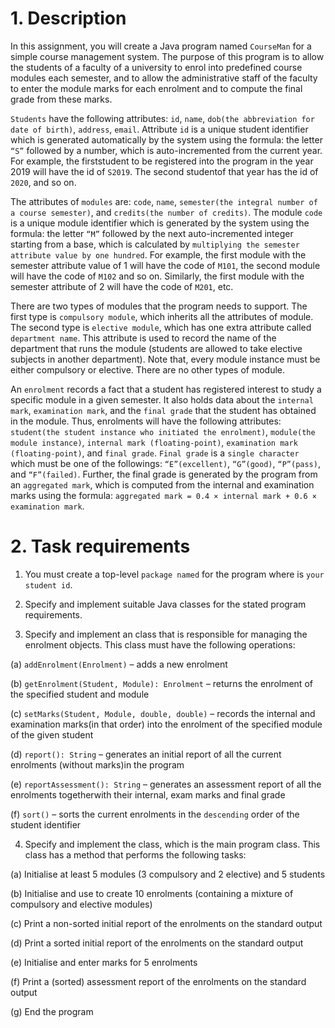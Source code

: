 # 1. Description

In this assignment, you will create a Java program named `CourseMan` for a simple course management
system. The purpose of this program is to allow the students of a faculty of a university to enrol into predefined course modules each semester, and to allow the administrative staff of the faculty to enter the
module marks for each enrolment and to compute the final grade from these marks.

`Students` have the following attributes: `id`, `name`, `dob(the abbreviation for date of birth)`, `address`, `email`.
Attribute `id` is a unique student identifier which is generated automatically by the system using the
formula: the letter `“S”` followed by a number, which is auto-incremented from the current year. For
example, the firststudent to be registered into the program in the year 2019 will have the id of ``S2019``. The
second studentof that year has the id of ``2020``, and so on.

The attributes of `modules` are: `code`, `name`, `semester(the integral number of a course semester)`, and
`credits(the number of credits)`. The module `code` is a unique module identifier which is generated by the
system using the formula: the letter `“M”` followed by the next auto-incremented integer starting from a
base, which is calculated by `multiplying the semester attribute value by one hundred`. For example, the
first module with the semester attribute value of 1 will have the code of `M101`, the second module will
have the code of `M102` and so on. Similarly, the first module with the semester attribute of 2 will have the
code of ``M201``, etc.

There are two types of modules that the program needs to support. The first type is `compulsory module`,
which inherits all the attributes of module. The second type is `elective module`, which has one extra
attribute called `department name`. This attribute is used to record the name of the department that runs the
module (students are allowed to take elective subjects in another department). Note that, every module
instance must be either compulsory or elective. There are no other types of module.

An `enrolment` records a fact that a student has registered interest to study a specific module in a given
semester. It also holds data about the `internal mark`, `examination mark`, and the `final grade` that the student
has obtained in the module. Thus, enrolments will have the following attributes: `student(the student
instance who initiated the enrolment)`, `module(the module instance)`, `internal mark (floating-point)`,
`examination mark (floating-point)`, and `final grade`. `Final grade` is a `single character` which must be one of
the followings: `“E”(excellent)`, `“G”(good)`, `“P”(pass)`, and `“F”(failed)`. Further, the final grade is
generated by the program from an `aggregated mark`, which is computed from the internal and
examination marks using the formula: `aggregated mark = 0.4 × internal mark + 0.6 × examination mark`.

# 2. Task requirements

1. You must create a top-level `package named` for the program where is `your student id`.

2. Specify and implement suitable Java classes for the stated program requirements.

3. Specify and implement an class that is responsible for managing the
enrolment objects. This class must have the following operations:

  (a) `addEnrolment(Enrolment)` – adds a new enrolment

  (b) `getEnrolment(Student, Module): Enrolment` – returns the enrolment of the specified
student and module

  (c) `setMarks(Student, Module, double, double)` – records the internal and examination
marks(in that order) into the enrolment of the specified module of the given student

  (d) `report(): String` – generates an initial report of all the current enrolments (without
marks)in the program

  (e) `reportAssessment(): String` – generates an assessment report of all the enrolments
togetherwith their internal, exam marks and final grade

  (f) `sort()` – sorts the current enrolments in the `descending` order of the student identifier

4. Specify and implement the class, which is the main program class. This class
has a method that performs the following tasks:

  (a) Initialise at least 5 modules (3 compulsory and 2 elective) and 5 students

  (b) Initialise and use to create 10 enrolments (containing a mixture of
compulsory and elective modules)

  (c) Print a non-sorted initial report of the enrolments on the standard output

  (d) Print a sorted initial report of the enrolments on the standard output

  (e) Initialise and enter marks for 5 enrolments

  (f) Print a (sorted) assessment report of the enrolments on the standard output

  (g) End the program
